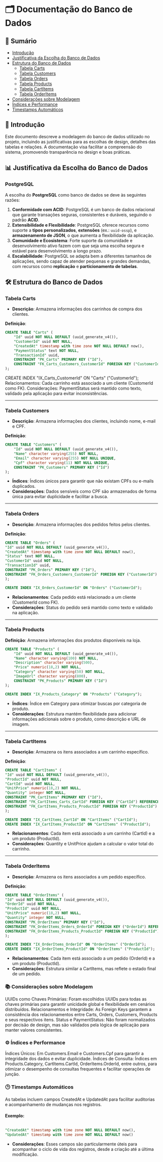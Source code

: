 # 🗂️ Documentação do Banco de Dados

## 📄 Sumário
- [Introdução](#introdução)
- [Justificativa da Escolha do Banco de Dados](#justificativa-da-escolha-do-banco-de-dados)
- [Estrutura do Banco de Dados](#estrutura-do-banco-de-dados)
    - [Tabela Carts](#tabela-carts)
    - [Tabela Customers](#tabela-customers)
    - [Tabela Orders](#tabela-orders)
    - [Tabela Products](#tabela-products)
    - [Tabela CartItems](#tabela-cartitems)
    - [Tabela OrderItems](#tabela-orderitems)
- [Considerações sobre Modelagem](#considerações-sobre-modelagem)
- [Índices e Performance](#índices-e-performance)
- [Timestamps Automáticos](#timestamps-automáticos)

## 📌 Introdução
Este documento descreve a modelagem do banco de dados utilizado no projeto, incluindo as justificativas para as escolhas de design, detalhes das tabelas e relações. A documentação visa facilitar a compreensão do sistema, promovendo transparência no design e boas práticas.

## 📊 Justificativa da Escolha do Banco de Dados

### **PostgreSQL**
A escolha do **PostgreSQL** como banco de dados se deve às seguintes razões:
1. **Conformidade com ACID**: PostgreSQL é um banco de dados relacional que garante transações seguras, consistentes e duráveis, seguindo o padrão **ACID**.
2. **Extensibilidade e Flexibilidade**: PostgreSQL oferece recursos como suporte a **tipos personalizados**, **extensões** (ex.: `uuid-ossp`), e **armazenamento de JSON**, o que aumenta a flexibilidade da aplicação.
3. **Comunidade e Ecosistema**: Forte suporte da comunidade e desenvolvimento ativo fazem com que seja uma escolha segura e estável para desenvolvimento a longo prazo.
4. **Escalabilidade**: PostgreSQL se adapta bem a diferentes tamanhos de aplicações, sendo capaz de atender pequenas e grandes demandas, com recursos como **replicação** e **particionamento de tabelas**.

## 🛠️ Estrutura do Banco de Dados


### **Tabela Carts**
- **Descrição**: Armazena informações dos carrinhos de compra dos clientes.

**Definição**:
  ```sql
  CREATE TABLE "Carts" (
      "Id" uuid NOT NULL DEFAULT (uuid_generate_v4()),
      "CustomerId" uuid NOT NULL,
      "CreatedAt" timestamp with time zone NOT NULL DEFAULT now(),
      "PaymentStatus" text NOT NULL,
      "TransactionId" uuid,
      CONSTRAINT "PK_Carts" PRIMARY KEY ("Id"),
      CONSTRAINT "FK_Carts_Customers_CustomerId" FOREIGN KEY ("CustomerId") REFERENCES "Customers" ("Id") ON DELETE CASCADE
  );
```
  CREATE INDEX "IX_Carts_CustomerId" ON "Carts" ("CustomerId");
Relacionamentos: Cada carrinho está associado a um cliente (CustomerId como FK).
Considerações: PaymentStatus será mantido como texto, validado pela aplicação para evitar inconsistências.

----------------------------------------------------
### **Tabela Customers**
- **Descrição**: Armazena informações dos clientes, incluindo nome, e-mail e CPF.

**Definição**:

  ```sql
  CREATE TABLE "Customers" (
      "Id" uuid NOT NULL DEFAULT (uuid_generate_v4()),
      "Name" character varying(255) NOT NULL,
      "Email" character varying(255) NOT NULL UNIQUE,
      "Cpf" character varying(11) NOT NULL UNIQUE,
      CONSTRAINT "PK_Customers" PRIMARY KEY ("Id")
  );
  ```

- **Índices**: Índices únicos para garantir que não existam CPFs ou e-mails duplicados.
- **Considerações**: Dados sensíveis como CPF são armazenados de forma única para evitar duplicidade e facilitar a busca.

----------------------------------------

### **Tabela Orders**
- **Descrição**: Armazena informações dos pedidos feitos pelos clientes.

**Definição**:

```sql
CREATE TABLE "Orders" (
"Id" uuid NOT NULL DEFAULT (uuid_generate_v4()),
"CreatedAt" timestamp with time zone NOT NULL DEFAULT now(),
"Status" text NOT NULL,
"CustomerId" uuid NOT NULL,
"TransactionId" uuid,
CONSTRAINT "PK_Orders" PRIMARY KEY ("Id"),
CONSTRAINT "FK_Orders_Customers_CustomerId" FOREIGN KEY ("CustomerId") REFERENCES "Customers" ("Id") ON DELETE CASCADE
);

CREATE INDEX "IX_Orders_CustomerId" ON "Orders" ("CustomerId");
```

- **Relacionamentos**: Cada pedido está relacionado a um cliente (CustomerId como FK).
- **Considerações**:  Status do pedido será mantido como texto e validado na aplicação.

------------------------------------------------
### **Tabela Products**

**Definição**:
Armazena informações dos produtos disponíveis na loja.


```sql
CREATE TABLE "Products" (
    "Id" uuid NOT NULL DEFAULT (uuid_generate_v4()),
    "Name" character varying(100) NOT NULL,
    "Description" character varying(500),
    "Price" numeric(18,2) NOT NULL,
    "Category" character varying(50) NOT NULL,
    "ImageUrl" character varying(800),
    CONSTRAINT "PK_Products" PRIMARY KEY ("Id")
);

CREATE INDEX "IX_Products_Category" ON "Products" ("Category");
```

- **Índices**: Índice em Category para otimizar buscas por categoria de produto.
- **Considerações**: Estrutura mantém flexibilidade para adicionar informações adicionais sobre o produto, como descrição e URL de imagem.

------------------------------------

### **Tabela CartItems**
- **Descrição**: Armazena os itens associados a um carrinho específico.

**Definição**:

```sql
CREATE TABLE "CartItems" (
"Id" uuid NOT NULL DEFAULT (uuid_generate_v4()),
"ProductId" uuid NOT NULL,
"CartId" uuid NOT NULL,
"UnitPrice" numeric(18,2) NOT NULL,
"Quantity" integer NOT NULL,
CONSTRAINT "PK_CartItems" PRIMARY KEY ("Id"),
CONSTRAINT "FK_CartItems_Carts_CartId" FOREIGN KEY ("CartId") REFERENCES "Carts" ("Id") ON DELETE CASCADE,
CONSTRAINT "FK_CartItems_Products_ProductId" FOREIGN KEY ("ProductId") REFERENCES "Products" ("Id")
);

CREATE INDEX "IX_CartItems_CartId" ON "CartItems" ("CartId");
CREATE INDEX "IX_CartItems_ProductId" ON "CartItems" ("ProductId");
```

- **Relacionamentos**: Cada item está associado a um carrinho (CartId) e a um produto (ProductId).
- **Considerações**: Quantity e UnitPrice ajudam a calcular o valor total do carrinho.
 
 ----------------------

### **Tabela OrderItems**
- **Descrição**: Armazena os itens associados a um pedido específico.

**Definição**:
```sql
CREATE TABLE "OrderItems" (
"Id" uuid NOT NULL DEFAULT (uuid_generate_v4()),
"OrderId" uuid NOT NULL,
"ProductId" uuid NOT NULL,
"UnitPrice" numeric(18,2) NOT NULL,
"Quantity" integer NOT NULL,
CONSTRAINT "PK_OrderItems" PRIMARY KEY ("Id"),
CONSTRAINT "FK_OrderItems_Orders_OrderId" FOREIGN KEY ("OrderId") REFERENCES "Orders" ("Id") ON DELETE CASCADE,
CONSTRAINT "FK_OrderItems_Products_ProductId" FOREIGN KEY ("ProductId") REFERENCES "Products" ("Id")
);

CREATE INDEX "IX_OrderItems_OrderId" ON "OrderItems" ("OrderId");
CREATE INDEX "IX_OrderItems_ProductId" ON "OrderItems" ("ProductId");
``` 
- **Relacionamentos**: Cada item está associado a um pedido (OrderId) e a um produto (ProductId).
- **Considerações**: Estrutura similar a CartItems, mas reflete o estado final de um pedido.

### 📚 Considerações sobre Modelagem

UUIDs como Chaves Primárias: Foram escolhidos UUIDs para todas as chaves primárias para garantir unicidade global e flexibilidade em cenários distribuídos.
Relacionamentos e Integridade: As Foreign Keys garantem a consistência dos relacionamentos entre Carts, Orders, Customers, Products e seus respectivos itens.
Status e PaymentStatus: Não foram normalizados por decisão de design, mas são validados pela lógica de aplicação para manter valores consistentes.

### ⚙️ Índices e Performance

Índices Únicos: Em Customers.Email e Customers.Cpf para garantir a integridade dos dados e evitar duplicidade.
Índices de Consulta: Índices em Products.Category, CartItems.CartId, OrderItems.OrderId, entre outros, para otimizar o desempenho de consultas frequentes e facilitar operações de junção.
### 🕒 Timestamps Automáticos

As tabelas incluem campos CreatedAt e UpdatedAt para facilitar auditorias e acompanhamento de mudanças nos registros.

#### Exemplo:
```sql

"CreatedAt" timestamp with time zone NOT NULL DEFAULT now(),
"UpdatedAt" timestamp with time zone NOT NULL DEFAULT now()
```
- **Considerações**: Esses campos são particularmente úteis para acompanhar o ciclo de vida dos registros, desde a criação até a última modificação.